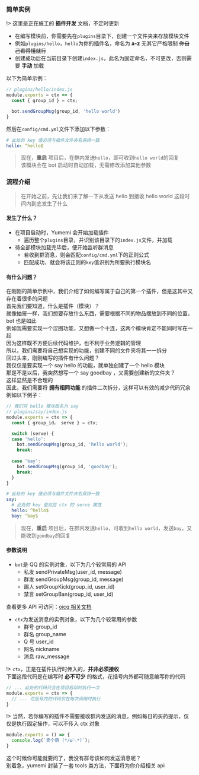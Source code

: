 ### 简单实例

!> 这里是正在施工的 **插件开发** 文档，不定时更新

- 在编写模块前，你需要先在`plugins`目录下，创建一个文件夹来存放模块文件  
- 例如`plugins/hello`，`hello`为你的插件名，命名为 **a-z** 无其它严格限制 ~~你自己看得懂就行~~  
- 创建成功后在当前目录下创建`index.js`，此名为固定命名，不可更改，否则需要 **手动** 加载

以下为简单示例：

```javascript
// plugins/hello/index.js
module.exports = ctx => {
  const { group_id } = ctx;

  bot.sendGroupMsg(group_id, 'hello world')
}
```

然后在`config/cmd.yml`文件下添加以下参数：

```yaml
# 此处的 key 值必须与插件文件夹名保持一致
hello: ^hello$
```

> 现在，**重启** 项目后，在群内发送`hello`，即可收到`hello world`的回复  
> 该模块会在 bot 启动时自动加载，无需修改添加其他参数

### 流程介绍

> 在开始之前，先让我们来了解一下从发送 hello 到接收 hello world 这段时间内到底发生了什么

#### 发生了什么？ <!-- {docsify-ignore} -->

- 在项目启动时，Yumemi 会开始加载插件
  + 遍历整个`plugins`目录，并识别该目录下的`index.js`文件，并加载
- 待全部模块加载完毕后，便开始监听群消息
  + 若收到群消息，则会匹配`config/cmd.yml`下的正则公式
  + 匹配成功，就会将该正则的`key`值识别为所要执行模块名

#### 有什么问题？ <!-- {docsify-ignore} -->

在刚刚的简单示例中，我们介绍了如何编写属于自己的第一个插件，但是这其中又存在着很多的问题  
首先我们要知道，什么是插件（模块）？  
就像抽屉一样，我们想要存放什么东西，需要根据不同的物品摆放到不同的位置，bot 也是如此  
例如我需要实现一个涩图功能，又想做一个十连，这两个模块肯定不能同时写在一起  
因为这样既不方便后续代码维护，也不利于业务逻辑的管理  
所以，我们需要将自己想实现的功能，创建不同的文件夹将其一一拆分  
回过头来，刚刚编写的插件有什么问题？  
我仅仅是要实现一个 say hello 的功能，就单独创建了一个 hello 模块  
那是不是以后，我突然想写一个 say goodbay ，又需要创建新的文件夹？  
这样显然是不合理的  
因此，我们需要将 **拥有相同功能** 的插件二次拆分，这样可以有效的减少代码冗余  
例如以下例子：

```javascript
// 我们将 hello 模块改名为 say
// plugins/say/index.js
module.exports = ctx => {
  const { group_id， serve } = ctx;

  switch (serve) {
  case 'hello':
    bot.sendGroupMsg(group_id, 'hello world');
    break;
  
  case 'bay':
    bot.sendGroupMsg(group_id, 'goodbay');
    break;
  }
}
```

```yaml
# 此处的 key 值必须与插件文件夹名保持一致
say:
  # 此处的 key 值对应 ctx 的 serve 属性
  hello: ^hello$
  bay: ^bay$
```

> 现在，**重启** 项目后，在群内发送`hello`，可收到`hello world`，发送`bay`，又能收到`goodbay`的回复

#### 参数说明

- `bot`是 QQ 的实例对象，以下为几个较常用的 API
  + 私发 sendPrivateMsg(user_id, message)
  + 群发 sendGroupMsg(group_id, message)
  + 踢人 setGroupKick(group_id, user_id)
  + 禁言 setGroupBan(group_id, user_id)

查看更多 API 可访问：[oicq 相关文档](https://github.com/takayama-lily/oicq/blob/master/docs/api.md)

- `ctx`为发送消息的实例对象，以下为几个较常用的参数
  + 群号 group_id
  + 群名 group_name
  + Q 号 user_id
  + 网名 nickname
  + 消息 raw_message

!> `ctx`，正是在插件执行时传入的，**并非必须接收**  
下面这段代码是在编写时 **必不可少** 的格式，花括号内外都可随意编写你的代码

```javascript
// ... 此处的代码只会在项目启动时执行一次
module.exports = ctx => {
  // ... 花括号内的代码仅在每次调用时执行
}
```

!> 当然，若你编写的插件不需要接收群内发送的消息，例如每日的买药提示，仅仅是执行固定操作，可以不传入 ctx 对象

```javascript
module.exports = () => {
  console.log(`卖个萌 (*/ω＼*)`);
}
```

这个时候你可能就要问了，我没有群号该如何发送消息呢？  
别着急，yumemi 封装了一套 tools 类方法，下面将为你介绍相关 api